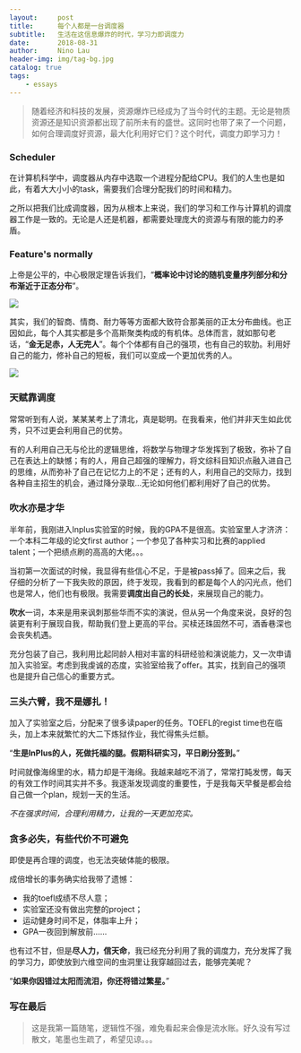 ```yaml
---
layout:     post
title:      每个人都是一台调度器
subtitle:   生活在这信息爆炸的时代，学习力即调度力
date:       2018-08-31
author:     Nino Lau
header-img: img/tag-bg.jpg
catalog: true
tags:
    - essays
---
```


> 随着经济和科技的发展，资源爆炸已经成为了当今时代的主题。无论是物质资源还是知识资源都出现了前所未有的盛世。这同时也带了来了一个问题，如何合理调度好资源，最大化利用好它们？这个时代，调度力即学习力！


### Scheduler

在计算机科学中，调度器从内存中选取一个进程分配给CPU。我们的人生也是如此，有着大大小小的task，需要我们合理分配我们的时间和精力。

之所以把我们比成调度器，因为从根本上来说，我们的学习和工作与计算机的调度器工作是一致的。无论是人还是机器，都需要处理庞大的资源与有限的能力的矛盾。


### Feature's normally

上帝是公平的，中心极限定理告诉我们，“**概率论中讨论的随机变量序列部分和分布渐近于正态分布**”。

![](http://wx3.sinaimg.cn/mw690/bmiddle/006zGYyogy1fut2f8medaj31kw0jrtm3.jpg)

其实，我们的智商、情商、耐力等等方面都大致符合那美丽的正太分布曲线。也正因如此，每个人其实都是多个高斯聚类构成的有机体。总体而言，就如那句老话，“**金无足赤，人无完人**”。每个个体都有自己的强项，也有自己的软肋。利用好自己的能力，修补自己的短板，我们可以变成一个更加优秀的人。

![](http://wx3.sinaimg.cn/mw690/bmiddle/006zGYyogy1fut2f3ezegj30v40negwv.jpg)


### 天赋靠调度

常常听到有人说，某某某考上了清北，真是聪明。在我看来，他们并非天生如此优秀，只不过更会利用自己的优势。

有的人利用自己无与伦比的逻辑思维，将数学与物理才华发挥到了极致，弥补了自己在表达上的缺憾；有的人，用自己超强的理解力，将文综科目知识点融入进自己的思维，从而弥补了自己在记忆力上的不足；还有的人，利用自己的交际力，找到各种自主招生的机会，通过降分录取...无论如何他们都利用好了自己的优势。


### 吹水亦是才华

半年前，我刚进入Inplus实验室的时候，我的GPA不是很高。实验室里人才济济：一个本科二年级的论文first author；一个参见了各种实习和比赛的applied talent；一个把绩点刷的高高的大佬。。。

当初第一次面试的时候，我显得有些信心不足，于是被pass掉了。回来之后，我仔细的分析了一下我失败的原因，终于发现，我看到的都是每个人的闪光点，他们也是常人，他们也有极限。我需要**调度出自己的长处**，来展现自己的能力。

**吹水**一词，本来是用来讽刺那些华而不实的演说，但从另一个角度来说，良好的包装更有利于展现自我，帮助我们登上更高的平台。买椟还珠固然不可，酒香巷深也会丧失机遇。

充分包装了自己，我利用比起同龄人相对丰富的科研经验和演说能力，又一次申请加入实验室。考虑到我虔诚的态度，实验室给我了offer。其实，找到自己的强项也是提升自己信心的重要方式。


### 三头六臂，我不是娜扎！

加入了实验室之后，分配来了很多读paper的任务。TOEFL的regist time也在临头，加上本来就繁忙的大二下炼狱作业，我忙得焦头烂额。

“**生是InPlus的人，死做托福的腿。假期科研实习，平日刷分签到。**”

时间就像海绵里的水，精力却是干海绵。我越来越吃不消了，常常打盹发愣，每天的有效工作时间其实并不多。我逐渐发现调度的重要性，于是我每天早餐是都会给自己做一个plan，规划一天的生活。

*不在强求时间，合理利用精力，让我的一天更加充实。*


### 贪多必失，有些代价不可避免

即使是再合理的调度，也无法突破体能的极限。

成倍增长的事务确实给我带了遗憾：

* 我的toefl成绩不尽人意；
* 实验室还没有做出完整的project；
* 运动健身时间不足，体脂率上升；
* GPA一夜回到解放前......

也有过不甘，但是**尽人力，信天命**，我已经充分利用了我的调度力，充分发挥了我的学习力，即使放到六维空间的虫洞里让我穿越回过去，能够完美呢？

“**如果你因错过太阳而流泪，你还将错过繁星。**”

### 写在最后

> 这是我第一篇随笔，逻辑性不强，难免看起来会像是流水账。好久没有写过散文，笔墨也生疏了，希望见谅。。。

